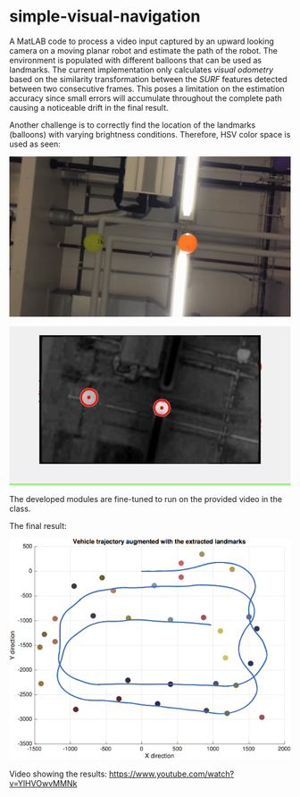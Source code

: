 # simple-visual-navigation

A MatLAB code to process a video input captured by an upward looking camera on a moving planar robot and estimate the path of the robot. The environment is populated with different balloons that can be used as landmarks.
The current implementation only calculates _visual odometry_ based on the similarity transformation between the _SURF_ features detected between two consecutive frames. This poses a limitation on the estimation accuracy since small errors will accumulate throughout the complete path causing a noticeable drift in the final result. 

Another challenge is to correctly find the location of the landmarks (balloons) with varying brightness conditions. Therefore, HSV color space is used as seen:  

![Alt text](figures/rgb.png?raw=true "RGB image")

![Alt text](figures/hsv.png?raw=true "RGB image")


The developed modules are fine-tuned to run on the provided video in the class. 

The final result:

![Alt text](figures/result.png?raw=true "RGB image")



Video showing the results: https://www.youtube.com/watch?v=YlHVOwvMMNk